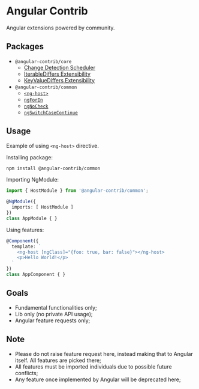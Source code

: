 # Angular Contrib

Angular extensions powered by community.

## Packages

+ `@angular-contrib/core`
  + [Change Detection Scheduler][ChangeDetectionScheduler]
  + [IterableDiffers Extensibility][IterableDiffersExtensibility]
  + [KeyValueDiffers Extensibility][KeyValueDiffersExtensibility]
+ `@angular-contrib/common`
  + [`<ng-host>`][NgHost]
  + [`ngForIn`][NgForIn]
  + [`ngNoCheck`][NgNoCheck]
  + [`ngSwitchCaseContinue`][NgSwitchContinue]

## Usage

Example of using `<ng-host>` directive.

Installing package:

```bash
npm install @angular-contrib/common
```

Importing NgModule:

```typescript
import { HostModule } from '@angular-contrib/common';

@NgModule({
  imports: [ HostModule ]
})
class AppModule { }
```

Using features:

```typescript
@Component({
  template: `
    <ng-host [ngClass]="{foo: true, bar: false}"></ng-host>
    <p>Hello World!</p>
  `
})
class AppComponent { }
```

## Goals

+ Fundamental functionalities only;
+ Lib only (no private API usage);
+ Angular feature requests only;

## Note

+ Please do not raise feature request here, instead making that to Angular itself. All features are picked there;
+ All features must be imported individuals due to possible future conflicts;
+ Any feature once implemented by Angular will be deprecated here;


[ChangeDetectionScheduler]: https://github.com/trotyl/angular-contrib/tree/master/packages/core/change-detection-scheduler
[IterableDiffersExtensibility]: https://github.com/trotyl/angular-contrib/tree/master/packages/core/iterable-differs
[KeyValueDiffersExtensibility]: https://github.com/trotyl/angular-contrib/tree/master/packages/core/key-value-differs
[NgForIn]: https://github.com/trotyl/angular-contrib/tree/master/packages/common/for-in
[NgNoCheck]: https://github.com/trotyl/angular-contrib/tree/master/packages/common/no-check
[NgHost]: https://github.com/trotyl/angular-contrib/tree/master/packages/common/host
[NgSwitchContinue]: https://github.com/trotyl/angular-contrib/tree/master/packages/common/switch-continue
